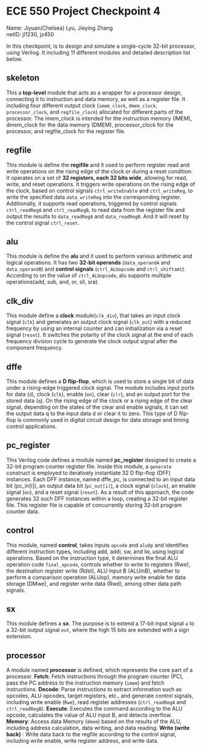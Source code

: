 # ECE 550 Project Checkpoint 4
Name: Jiyuan(Chelsea) Lyu, Jieying Zhang  
netID: jl1230, jz450  

In this checkpoint, is to design and simulate a single-cycle 32-bit processor, using Verilog. It including 11 different modules and detailed description list below.  

## skeleton  
This a **top-level** module that acts as a wrapper for a processor design, connecting it to instruction and data memory, as well as a register file. It including four different output clock (`imem_clock`, `dmem_clock`, `processor_clock`, and `regfile_clock`) allocated for different parts of the processor.  The imem_clock is intended for the instruction memory (IMEM), dmem_clock for the data memory (DMEM), processor_clock for the processor, and regfile_clock for the register file.  

## regfile
This module is define the **regifile** and it used to perform register read and write operations on the rising edge of the clock or during a reset condition. It operates on a set of **32 registers, each 32 bits wide**, allowing for read, write, and reset operations.  It triggers write operations on the rising edge of the clock, based on control signals `ctrl_writeEnable` and `ctrl_writeReg`, to write the specified data `data_writeReg` into the corresponding register. Additionally, it supports read operations, triggered by control signals `ctrl_readRegA` and `ctrl_readRegB`, to read data from the register file and output the results to `data_readRegA` and `data_readRegB`. And it will reset by the control signal `ctrl_reset`.  

## alu
This module is define the **alu** and it used to perform various arithmetic and logical operations. It has two **32-bit operands** (`data_operandA` and `data_operandB`) and **control signals** (`ctrl_ALUopcode` and `ctrl_shiftamt`). According to on the value of `ctrl_ALUopcode`, alu supports multiple operations(add, sub, and, or, sll, sra).  

## clk_div
This module define a **clock** module(`clk_div`), that takes an input clock signal (`clk`) and generates an output clock signal (`clk_out`) with a reduced frequency by using an internal counter and can initialization via a reset signal (`reset`). It switches the polarity of the clock signal at the end of each frequency division cycle to generate the clock output signal after the component frequency.  

## dffe
This module defines a **D flip-flop**, which is used to store a single bit of data under a rising-edge triggered clock signal. The module includes input ports for data (`d`), clock (`clk`), enable (`en`), clear (`clr`), and an output port for the stored data (`q`). On the rising edge of the clock or a rising edge of the clear signal, depending on the states of the clear and enable signals, it can set the output data q to the input data d or clear it to zero. This type of D flip-flop is commonly used in digital circuit design for data storage and timing control applications.

## pc_register
This Verilog code defines a module named **pc_register** designed to create a 32-bit program counter register file. Inside this module, a `generate` construct is employed to iteratively instantiate 32 D flip-flop (DFF) instances. Each DFF instance, named dffe_pc, is connected to an input data bit (pc_in[i]), an output data bit (`pc_out[i]`), a clock signal (`clock`), an enable signal (`en`), and a reset signal (`reset`). As a result of this approach, the code generates 32 such DFF instances within a loop, creating a 32-bit register file. This register file is capable of concurrently storing 32-bit program counter data.  

## control
This module, named **control**, takes inputs `opcode` and `aluOp` and identifies different instruction types, including add, addi, sw, and lw, using logical operations. Based on the instruction type, it determines the final ALU operation code `final_opcode`, controls whether to write to registers (Rwe), the destination register write (Rdst), ALU input B (ALUinB), whether to perform a comparison operation (ALUop), memory write enable for data storage (DMwe), and register write data (Rwd), among other data path signals.

## sx 
This module defines a **sx**. The purpose is to extend a 17-bit input signal `a` to a 32-bit output signal `out`, where the high 15 bits are extended with a sign extension.  

## processor 
A module named **processor** is defined, which represents the core part of a processor.
**Fetch**: Fetch instructions through the program counter (PC), pass the PC address to the instruction memory (`imem`) and fetch instructions.
**Decode**: Parse instructions to extract information such as opcodes, ALU opcodes, target registers, etc., and generate control signals, including write enable (`Rwe`), read register addresses (`ctrl_readRegA` and `ctrl_readRegB`).
**Execute**: Executes the command according to the ALU opcode, calculates the value of ALU input B, and detects overflow.
**Memory**: Access data Memory (`dmem`) based on the results of the ALU, including address calculation, data writing, and data reading.
**Write (write back)** : Write data back to the regfile according to the control signal, including write enable, write register address, and write data.


